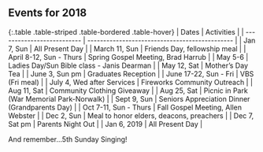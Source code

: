 ## Events for 2018

{:.table .table-striped .table-bordered .table-hover}
 | Dates                      | Activities                                     |
 | -------------------------- | ---------------------------------------------- |
 | Jan 7, Sun                 | All Present Day                                |
 | March 11, Sun              | Friends Day, fellowship meal                   |
 | April 8-12, Sun - Thurs    | Spring Gospel Meeting, Brad Harrub             |
 | May 5-6                    | Ladies Day/Sun Bible class - Janis Dearman     |
 | May 12, Sat                | Mother’s Day Tea                               |
 | June 3, Sun pm             | Graduates Reception                            |
 | June 17-22, Sun - Fri      | VBS (Fri meal)                                 |
 | July 4, Wed after Services | Fireworks Community Outreach                   |
 | Aug 11, Sat                | Community Clothing Giveaway                    |
 | Aug 25, Sat                | Picnic in Park (War Memorial Park-Norwalk)     |
 | Sept 9, Sun                | Seniors Appreciation Dinner (Grandparents Day) |
 | Oct 7-11, Sun - Thurs      | Fall Gospel Meeting, Allen Webster             |
 | Dec 2, Sun                 | Meal to honor elders, deacons, preachers       |
 | Dec 7, Sat pm              | Parents Night Out                              |
 | Jan 6, 2019                | All Present Day                                |

And remember...5th Sunday Singing!
